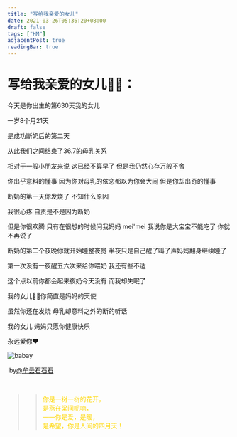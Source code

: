 ```yaml
---
title: "写给我亲爱的女儿"
date: 2021-03-26T05:36:20+08:00
draft: false
tags: ["HM"]
adjacentPost: true
readingBar: true
---
```



# 写给我亲爱的女儿👧🏻：




今天是你出生的第630天我的女儿

一岁8个月21天

是成功断奶后的第二天

从此我们之间结束了36.7的母乳关系

相对于一般小朋友来说 这已经不算早了 但是我仍然心存万般不舍

你出乎意料的懂事 因为你对母乳的依恋都以为你会大闹 但是你却出奇的懂事

断奶的第一天你发烧了 不知什么原因

我很心疼 自责是不是因为断奶

但是你很欢腾 只有在很想的时候问我妈妈 mei'mei 我说你是大宝宝不能吃了 你就不再说了

断奶的第二个夜晚你就开始睡整夜觉 半夜只是自己醒了叫了声妈妈翻身继续睡了

第一次没有一夜醒五六次来给你喂奶 我还有些不适

这个点以前你都会起来夜奶今天没有 而我却失眠了

我的女儿👧🏻你简直是妈妈的天使

虽然你还在发烧 母乳却意料之外的断的听话

我的女儿 妈妈只愿你健康快乐

永远爱你❤️

![babay](https://cdn.jsdelivr.net/gh/tosspi/img@main//img/eb92b586ly1gowuogl2avj22c0340b1y.jpg)


​												by[@牟云石石石](https://weibo.com/3952260486/K7UVHoQw5)


<br>

> > <font color=#ffd700>你是一树一树的花开，<br>
> > 是燕在梁间呢喃，<br>
> > ——你是爱，是暖，<br>
> > 是希望，你是人间的四月天！</font><br>